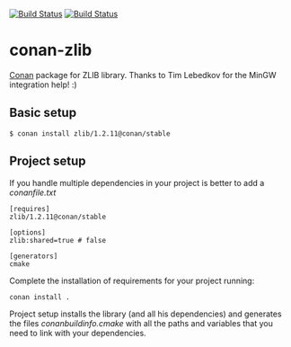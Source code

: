 [![Build Status](https://travis-ci.org/lasote/conan-zlib.svg)](https://travis-ci.org/lasote/conan-zlib)
[![Build Status](https://ci.appveyor.com/api/projects/status/github/lasote/conan-zlib)](https://ci.appveyor.com/project/lasote/conan-zlib)


# conan-zlib


[Conan](https://bintray.com/conan-community/conan/zlib%3Aconan) package for ZLIB library. Thanks to Tim Lebedkov for the MinGW integration help! :)


## Basic setup

    $ conan install zlib/1.2.11@conan/stable
    
## Project setup

If you handle multiple dependencies in your project is better to add a *conanfile.txt*
    
    [requires]
    zlib/1.2.11@conan/stable

    [options]
    zlib:shared=true # false
    
    [generators]
    cmake

Complete the installation of requirements for your project running:</small></span>

    conan install . 

Project setup installs the library (and all his dependencies) and generates the files *conanbuildinfo.cmake* with all the 
paths and variables that you need to link with your dependencies.
